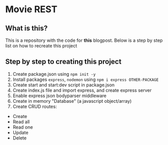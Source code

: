 # Movie REST

## What is this?

This is a repository with the code for **this** blogpost.
Below is a step by step list on how to recreate this project

## Step by step to creating this project

1. Create package.json using `npm init -y`
2. Install packages `express`, `nodemon` using `npm i express OTHER-PACKAGE`
3. Create start and start:dev script in package.json
4. Create index.js file and import express, and create express server
5. Enable express json bodyparser middleware
6. Create in memory "Database" (a javascript object/array)
7. Create CRUD routes:

- Create
- Read all
- Read one
- Update
- Delete
